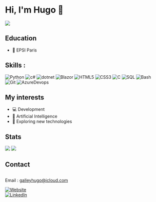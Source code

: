 # Hi, I'm Hugo 👋
![](http://github-profile-summary-cards.vercel.app/api/cards/profile-details?username=Hugo-Galley&theme=ayu_mirage)
## Education 
- 🏫 EPSI Paris

## Skills :
![Python](https://img.shields.io/badge/python-3670A0?style=for-the-badge&logo=python&logoColor=ffdd54)
![c#](https://img.shields.io/badge/C%23-239120?style=for-the-badge&logo=c-sharp&logoColor=white)
![dotnet](https://img.shields.io/badge/.NET-512BD4?style=for-the-badge&logo=dotnet&logoColor=white)
![Blazor](https://img.shields.io/badge/blazor-%235C2D91.svg?style=for-the-badge&logo=blazor&logoColor=white)
![HTML5](https://img.shields.io/badge/html5-%23E34F26.svg?style=for-the-badge&logo=html5&logoColor=white)
![CSS3](https://img.shields.io/badge/css3-%231572B6.svg?style=for-the-badge&logo=css3&logoColor=white)
![C](https://img.shields.io/badge/C-00599C?style=for-the-badge&logo=c&logoColor=white)
![SQL](https://img.shields.io/badge/MySQL-005C84?style=for-the-badge&logo=mysql&logoColor=white)
![Bash](https://img.shields.io/badge/GNU%20Bash-4EAA25?style=for-the-badge&logo=GNU%20Bash&logoColor=white)
![Git](https://img.shields.io/badge/GIT-E44C30?style=for-the-badge&logo=git&logoColor=white)
![AzureDevops](https://img.shields.io/badge/Azure_DevOps-0078D7?style=for-the-badge&logo=azure-devops&logoColor=white)


## My interests
- 💻 Development
- 🤖 Artificial Intelligence
- 🚀 Exploring new technologies
## Stats
![](http://github-profile-summary-cards.vercel.app/api/cards/stats?username=Hugo-Galley&theme=ayu_mirage)
![](http://github-profile-summary-cards.vercel.app/api/cards/repos-per-language?username=Hugo-Galley&theme=ayu_mirage)

## Contact
<div style="display: flex; flex-direction: column; align-items: flex-start;">
  <p>Email : <a href="mailto:galleyhugo@icloud.com">galleyhugo@icloud.com</a></p>
  <a href="http://hugogalley.alwaysdata.net" target="_blank">
    <img src="https://img.shields.io/badge/website-000000?style=for-the-badge&logo=About.me&logoColor=white" alt="Website">
  </a>
  <a href="https://www.linkedin.com/in/hugo-galley-a88198304/" target="_blank">
    <img src="https://img.shields.io/badge/LinkedIn-0077B5?style=for-the-badge&logo=linkedin&logoColor=white" alt="LinkedIn">
  </a>
</div>

